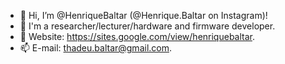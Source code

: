 - 👋 Hi, I’m @HenriqueBaltar (@Henrique.Baltar on Instagram)!
- 👀 I'm a researcher/lecturer/hardware and firmware developer.
- 🌱 Website: https://sites.google.com/view/henriquebaltar.
- 📫 E-mail: thadeu.baltar@gmail.com.

<!---
HenriqueBaltar/HenriqueBaltar is a ✨ special ✨ repository because its `README.md` (this file) appears on your GitHub profile.
You can click the Preview link to take a look at your changes.
--->
